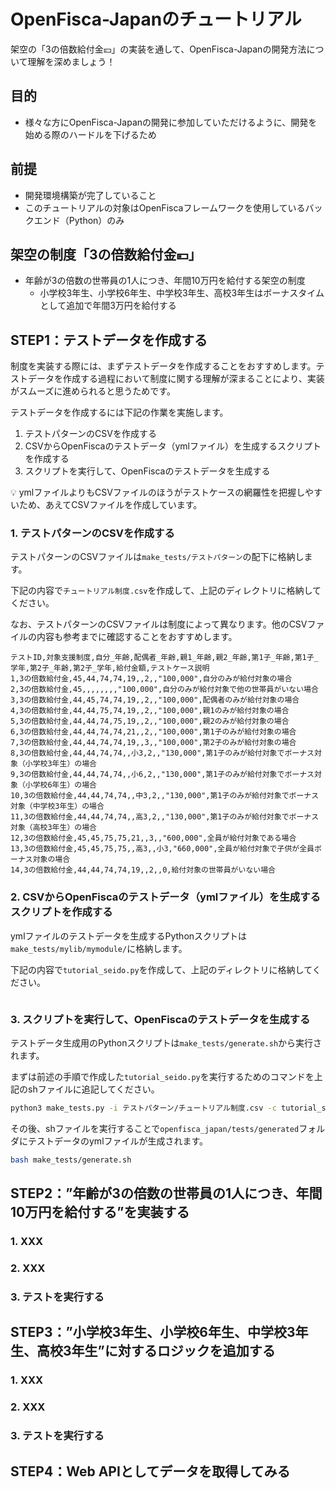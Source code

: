 # OpenFisca-Japanのチュートリアル

架空の「3の倍数給付金💴」の実装を通して、OpenFisca-Japanの開発方法について理解を深めましょう！

## 目的

- 様々な方にOpenFisca-Japanの開発に参加していただけるように、開発を始める際のハードルを下げるため

## 前提

- 開発環境構築が完了していること
- このチュートリアルの対象はOpenFiscaフレームワークを使用しているバックエンド（Python）のみ

## 架空の制度「3の倍数給付金💴」

- 年齢が3の倍数の世帯員の1人につき、年間10万円を給付する架空の制度
    - 小学校3年生、小学校6年生、中学校3年生、高校3年生はボーナスタイムとして追加で年間3万円を給付する

## STEP1：テストデータを作成する

制度を実装する際には、まずテストデータを作成することをおすすめします。テストデータを作成する過程において制度に関する理解が深まることにより、実装がスムーズに進められると思うためです。

テストデータを作成するには下記の作業を実施します。

1. テストパターンのCSVを作成する
2. CSVからOpenFiscaのテストデータ（ymlファイル）を生成するスクリプトを作成する
3. スクリプトを実行して、OpenFiscaのテストデータを生成する

<aside>
💡 ymlファイルよりもCSVファイルのほうがテストケースの網羅性を把握しやすいため、あえてCSVファイルを作成しています。

</aside>

### 1. テストパターンのCSVを作成する

テストパターンのCSVファイルは`make_tests/テストパターン`の配下に格納します。

下記の内容で`チュートリアル制度.csv`を作成して、上記のディレクトリに格納してください。

なお、テストパターンのCSVファイルは制度によって異なります。他のCSVファイルの内容も参考までに確認することをおすすめします。

```
テストID,対象支援制度,自分_年齢,配偶者_年齢,親1_年齢,親2_年齢,第1子_年齢,第1子_学年,第2子_年齢,第2子_学年,給付金額,テストケース説明
1,3の倍数給付金,45,44,74,74,19,,2,,"100,000",自分のみが給付対象の場合
2,3の倍数給付金,45,,,,,,,,"100,000",自分のみが給付対象で他の世帯員がいない場合
3,3の倍数給付金,44,45,74,74,19,,2,,"100,000",配偶者のみが給付対象の場合
4,3の倍数給付金,44,44,75,74,19,,2,,"100,000",親1のみが給付対象の場合
5,3の倍数給付金,44,44,74,75,19,,2,,"100,000",親2のみが給付対象の場合
6,3の倍数給付金,44,44,74,74,21,,2,,"100,000",第1子のみが給付対象の場合
7,3の倍数給付金,44,44,74,74,19,,3,,"100,000",第2子のみが給付対象の場合
8,3の倍数給付金,44,44,74,74,,小3,2,,"130,000",第1子のみが給付対象でボーナス対象（小学校3年生）の場合
9,3の倍数給付金,44,44,74,74,,小6,2,,"130,000",第1子のみが給付対象でボーナス対象（小学校6年生）の場合
10,3の倍数給付金,44,44,74,74,,中3,2,,"130,000",第1子のみが給付対象でボーナス対象（中学校3年生）の場合
11,3の倍数給付金,44,44,74,74,,高3,2,,"130,000",第1子のみが給付対象でボーナス対象（高校3年生）の場合
12,3の倍数給付金,45,45,75,75,21,,3,,"600,000",全員が給付対象である場合
13,3の倍数給付金,45,45,75,75,,高3,,小3,"660,000",全員が給付対象で子供が全員ボーナス対象の場合
14,3の倍数給付金,44,44,74,74,19,,2,,0,給付対象の世帯員がいない場合
```

### 2. CSVからOpenFiscaのテストデータ（ymlファイル）を生成するスクリプトを作成する

ymlファイルのテストデータを生成するPythonスクリプトは`make_tests/mylib/mymodule/`に格納します。

下記の内容で`tutorial_seido.py`を作成して、上記のディレクトリに格納してください。

```python

```

### 3. スクリプトを実行して、OpenFiscaのテストデータを生成する

テストデータ生成用のPythonスクリプトは`make_tests/generate.sh`から実行されます。

まずは前述の手順で作成した`tutorial_seido.py`を実行するためのコマンドを上記のshファイルに追記してください。

```bash
python3 make_tests.py -i テストパターン/チュートリアル制度.csv -c tutorial_seido -o チュートリアル制度テスト
```

その後、shファイルを実行することで`openfisca_japan/tests/generated`フォルダにテストデータのymlファイルが生成されます。

```bash
bash make_tests/generate.sh
```

## STEP2：”年齢が3の倍数の世帯員の1人につき、年間10万円を給付する”を実装する

### 1. XXX

### 2. XXX

### 3. テストを実行する

## STEP3：”小学校3年生、小学校6年生、中学校3年生、高校3年生”に対するロジックを追加する

### 1. XXX

### 2. XXX

### 3. テストを実行する

## STEP4：Web APIとしてデータを取得してみる